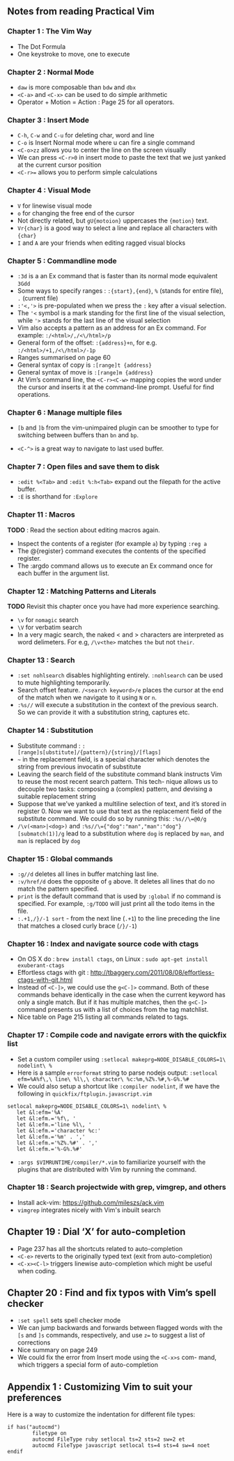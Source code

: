 ## Notes from reading Practical Vim

### Chapter 1 : The Vim Way

* The Dot Formula
* One keystroke to move, one to execute

### Chapter 2 : Normal Mode

* `daw` is more composable than `bdw` and `dbx`
* `<C-a>` and `<C-x>` can be used to do simple arithmetic
* Operator + Motion = Action : Page 25 for all operators.


### Chapter 3 : Insert Mode

* `C-h`, `C-w` and `C-u` for deleting char, word and line
* `C-o` is Insert Normal mode where u can fire a single command
* `<C-o>zz` allows you to center the line on the screen visually
* We can press `<C-r>0` in insert mode to paste the text that we just yanked at the current cursor position
* `<C-r>=` allows you to perform simple calculations

### Chapter 4 : Visual Mode

* `V` for linewise visual mode
* `o` for changing the free end of the cursor
* Not directly related, but `gU{motoion}` uppercases the `{motion}` text.
* `Vr{char}` is a good way to select a line and replace all characters with `{char}`
* `I` and `A` are your friends when editing ragged visual blocks

### Chapter 5 : Commandline mode

* `:3d` is a an Ex command that is faster than its normal mode equivalent `3Gdd`
* Some ways to specify ranges : `:{start},{end}`, `%` (stands for entire file), `.` (current file)
* `:'<,'>` is pre-populated when we press the `:` key after a visual selection.
* The `'<` symbol is a mark standing for the first line of the visual selection, while `'>` stands for the last line of the visual selection
* Vim also accepts a pattern as an address for an Ex command. For example: `:/<html>/,/<\/html>/p`
* General form of the offset: `:{address}+n`, for e.g. `:/<html>/+1,/<\/html>/-1p`
* Ranges summarised on page 60
* General syntax of copy is `:[range]t {address}`
* General syntax of move is `:[range]m {address}`
* At Vim’s command line, the `<C-r><C-w>` mapping copies the word under the cursor and inserts it at the command-line prompt. Useful for find operations.

### Chapter 6 : Manage multiple files

* `[b` and `]b` from the vim-unimpaired plugin can be smoother to type for
  switching between buffers than `bn` and `bp`.

* `<C-^>` is a great way to navigate to last used buffer.

### Chapter 7 : Open files and save them to disk

* `:edit %<Tab>` and `:edit %:h<Tab>` expand out the filepath for the active buffer.
* `:E` is shorthand for `:Explore`

### Chapter 11 : Macros

**TODO** : Read the section about editing macros again.

* Inspect the contents of a register (for example `a`) by typing `:reg a`
* The @{register} command executes the contents of the specified register.
* The :argdo command allows us to execute an Ex command once for each buffer in the argument list.

### Chapter 12 : Matching Patterns and Literals

**TODO** Revisit this chapter once you have had more experience searching.

* `\v` for `nomagic` search
* `\V` for verbatim search
* In a very magic search, the naked < and > characters are interpreted as word delimeters. For e.g, `/\v<the>` matches `the` but not `their`.

### Chapter 13 : Search

* `:set nohlsearch` disables highlighting entirely. `:nohlsearch` can be used
  to mute highlighting temporarily.
* Search offset feature. `/<search keyword>/e` places the cursor at the end of
  the match when we navigate to it using `N` or `n`.
* `:%s//` will execute a substitution in the context of the previous search. So
  we can provide it with a substitution string, captures etc.

### Chapter 14 : Substitution

* Substitute command : `:[range]s[ubstitute]/{pattern}/{string}/[flags]`
* `~` in the replacement field, is a special character which denotes the string
  from previous invocatin of substitute
* Leaving the search field of the substitute command blank instructs Vim to
  reuse the most recent search pattern. This tech- nique allows us to decouple
  two tasks: composing a (complex) pattern, and devising a suitable replacement
  string
* Suppose that we’ve yanked a multiline selection of text, and it’s stored in
  register 0. Now we want to use that text as the replacement field of the
  substitute command. We could do so by running this: `:%s//\=@0/g`
* `/\v(<man>|<dog>)` and `:%s//\={"dog":"man","man":"dog"}[submatch(1)]/g` lead
  to a substitution where `dog` is replaced by `man`, and `man` is replaced by
  `dog`

### Chapter 15 : Global commands

* `:g//d` deletes all lines in buffer matching last line.
* `:v/href/d` does the opposite of `g` above. It deletes all lines that do no
  match the pattern specified.
* `print` is the default command that is used by `:global` if no command is
  specified. For example, `:g/TODO` will just print all the todo items in the
  file.
* `:.+1,/}/-1 sort` - from the next line (`.+1`) to the line preceding the line
  that matches a closed curly brace (`/}/-1`)

### Chapter 16 : Index and navigate source code with ctags

* On OS X do : `brew install ctags`, on Linux : `sudo apt-get install exuberant-ctags`
* Effortless ctags with git : http://tbaggery.com/2011/08/08/effortless-ctags-with-git.html
* Instead of `<C-]>`, we could use the `g<C-]>` command. Both of these commands
  behave identically in the case when the current keyword has only a single match.
  But if it has multiple matches, then the `g<C-]>` command presents us with a list
  of choices from the tag matchlist.
* Nice table on Page 215 listing all commands related to tags.

### Chapter 17 : Compile code and navigate errors with the quickfix list

* Set a custom compiler using `:setlocal makeprg=NODE_DISABLE_COLORS=1\
  nodelint\ %`
* Here is a sample `errorformat` string to parse nodejs output:
  `:setlocal efm=%A%f\,\ line\ %l\,\ character\ %c:%m,%Z%.%#,%-G%.%#`
* We could also setup a shortcut like `:compiler nodelint`, if we have the
  following in `quickfix/ftplugin.javascript.vim`

```
setlocal makeprg=NODE_DISABLE_COLORS=1\ nodelint\ %
   let &l:efm='%A'
   let &l:efm.='%f\, '
   let &l:efm.='line %l\, '
   let &l:efm.='character %c:'
   let &l:efm.='%m' . ','
   let &l:efm.='%Z%.%#' . ','
   let &l:efm.='%-G%.%#'
```

* `:args $VIMRUNTIME/compiler/*.vim` to familiarize yourself with the plugins
  that are distributed with Vim by running the command.

### Chapter 18 : Search projectwide with grep, vimgrep, and others

* Install ack-vim: https://github.com/mileszs/ack.vim
* `vimgrep` integrates nicely with Vim's inbuilt search

## Chapter 19 : Dial ‘X’ for auto-completion

* Page 237 has all the shortcuts related to auto-completion
* `<C-e>` reverts to the originally typed text (exit from auto-completion) 
* `<C-x><C-l>` triggers linewise auto-completion which might be useful when coding.

## Chapter 20 : Find and fix typos with Vim’s spell checker

* `:set spell` sets spell checker mode
* We can jump backwards and forwards between flagged words with the `[s` and
  `]s` commands, respectively, and use `z=` to suggest a list of corrections
* Nice summary on page 249
* We could fix the error from Insert mode using the `<C-x>s` com- mand, which
  triggers a special form of auto-completion

## Appendix 1 : Customizing Vim to suit your preferences

Here is a way to customize the indentation for different file types:

```
if has("autocmd")
        filetype on
        autocmd FileType ruby setlocal ts=2 sts=2 sw=2 et
        autocmd FileType javascript setlocal ts=4 sts=4 sw=4 noet
endif
```


